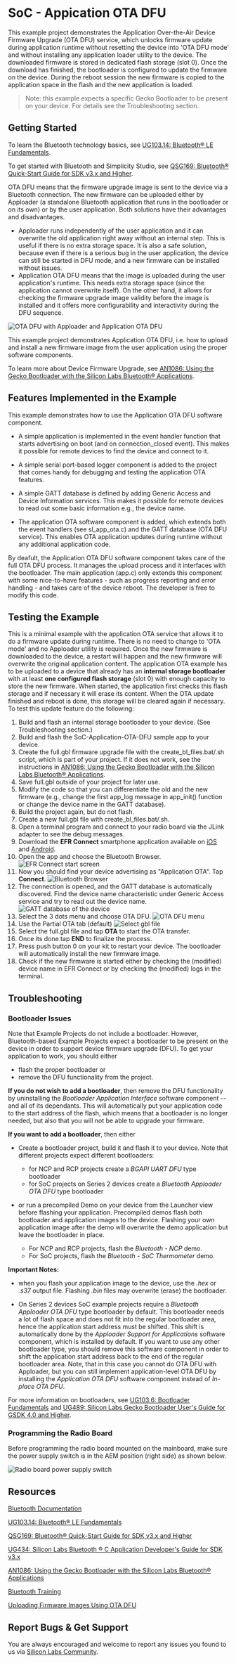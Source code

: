 # SoC - Appication OTA DFU

 This example project demonstrates the Application Over-the-Air Device Firmware Upgrade (OTA DFU) service, which unlocks firmware update during application runtime without resetting the device into 'OTA DFU mode' and without installing any application loader utility to the device. The downloaded firmware is stored in dedicated flash storage (slot 0). Once the download has finished, the bootloader is configured to update the firmware on the device. During the reboot session the new firmware is copied to the application space in the flash and the new application is loaded.

 > Note: this example expects a specific Gecko Bootloader to be present on your device. For details see the Troubleshooting section.

## Getting Started

To learn the Bluetooth technology basics, see [UG103.14: Bluetooth® LE Fundamentals](https://www.silabs.com/documents/public/user-guides/ug103-14-fundamentals-ble.pdf).

To get started with Bluetooth and Simplicity Studio, see [QSG169: Bluetooth® Quick-Start Guide for SDK v3.x and Higher](https://www.silabs.com/documents/public/quick-start-guides/qsg169-bluetooth-sdk-v3x-quick-start-guide.pdf).

OTA DFU means that the firmware upgrade image is sent to the device via a Bluetooth connection. The new firmware can be uploaded either by Apploader (a standalone Bluetooth application that runs in the bootloader or on its own) or by the user application. Both solutions have their advantages and disadvantages.
* Apploader runs independently of the user application and it can overwrite the old application right away without an internal step. This is useful if there is no extra storage space. It is also a safe solution, because even if there is a serious bug in the user application, the device can still be started in DFU mode, and a new firmware can be installed without issues.
* Application OTA DFU means that the image is uploaded during the user application's runtime. This needs extra storage space (since the application cannot overwrite itself). On the other hand, it allows for checking the firmware upgrade image validity before the image is installed and it offers more configurability and interactivity during the DFU sequence.

![OTA DFU with Apploader and Application OTA DFU](image/readme_img1.png)

This example project demonstrates Application OTA DFU, i.e. how to upload and install a new firmware image from the user application using the proper software components.

To learn more about Device Firmware Upgrade, see [AN1086: Using the Gecko Bootloader with the Silicon Labs Bluetooth® Applications](https://www.silabs.com/documents/public/application-notes/an1086-gecko-bootloader-bluetooth.pdf).


## Features Implemented in the Example

This example demonstrates how to use the Application OTA DFU software component.

* A simple application is implemented in the event handler function that starts advertising on boot (and on connection_closed event). This makes it possible for remote devices to find the device and connect to it.

* A simple serial port-based logger component is added to the project that comes handy for debugging and testing the application OTA features.

* A simple GATT database is defined by adding Generic Access and Device Information services. This makes it possible for remote devices to read out some basic information e.g., the device name.

* The application OTA software component is added, which extends both the event handlers (see sl_app_ota.c) and the GATT database (OTA DFU service). This enables OTA application updates during runtime without any additional application code.

By deafult, the Application OTA DFU software component takes care of the full OTA DFU process. It manages the upload process and it interfaces with the bootloader. The main application (app.c) only extends this component with some nice-to-have features - such as progress reporting and error handling - and takes care of the device reboot. The developer is free to modify this code.


## Testing the Example

This is a minimal example with the application OTA service that allows it to do a firmware update during runtime. There is no need to change to 'OTA mode' and no Apploader utility is required. Once the new firmware is downloaded to the device, a restart will happen and the new firmware will overwrite the original application content. The application OTA example has to be uploaded to a device that already has an **internal storage bootloader** with at least **one configured flash storage** (slot 0) with enough capacity to store the new firmware. When started, the application first checks this flash storage and if necessary it will erase its content. When the OTA update finished and reboot is done, this storage will be cleared again if necessary. To test this update feature do the following:

1. Build and flash an internal storage bootloader to your device. (See Troubleshooting section.)
2. Build and flash the SoC-Application-OTA-DFU sample app to your device.
3. Create the full.gbl firmware upgrade file with the create_bl_files.bat/.sh script, which is part of your project. If it does not work, see the instructions in [AN1086: Using the Gecko Bootloader with the Silicon Labs Bluetooth® Applications](https://www.silabs.com/documents/public/application-notes/an1086-gecko-bootloader-bluetooth.pdf).
4. Save full.gbl outside of your project for later use.
5. Modify the code so that you can differentiate the old and the new firmware (e.g., change the first app_log message in app_init() function or change the device name in the GATT database). 
6. Build the project again, but do not flash.
7. Create a new full.gbl file with create_bl_files.bat/.sh.
8. Open a terminal program and connect to your radio board via the JLink adapter to see the debug messages.
9. Download the **EFR Connect** smartphone application available on [iOS](https://apps.apple.com/us/app/efr-connect/id1030932759) and [Android](https://play.google.com/store/apps/details?id=com.siliconlabs.bledemo).
10. Open the app and choose the Bluetooth Browser.
   ![EFR Connect start screen](image/readme_img2.png)
11. Now you should find your device advertising as "Application OTA". Tap **Connect**.
   ![Bluetooth Browser](image/readme_img3.png)
12. The connection is opened, and the GATT database is automatically discovered. Find the device name characteristic under Generic Access service and try to read out the device name.
   ![GATT database of the device](image/readme_img4.png)
13. Select the 3 dots menu and choose OTA DFU.
   ![OTA DFU menu](image/readme_img5.png)
14. Use the Partial OTA tab (default)
   ![Select gbl file](image/readme_img6.png)
15. Select the full.gbl file and tap **OTA** to start the OTA transfer.
16. Once its done tap **END** to finalize the process.
17. Press push button 0 on your kit to restart your device. The bootloader will automatically install the new firmware image.
18. Check if the new firmware is started either by checking the (modified) device name in EFR Connect or by checking the (modified) logs in the terminal.


## Troubleshooting

### Bootloader Issues

Note that Example Projects do not include a bootloader. However, Bluetooth-based Example Projects expect a bootloader to be present on the device in order to support device firmware upgrade (DFU). To get your application to work, you should either 
- flash the proper bootloader or
- remove the DFU functionality from the project.

**If you do not wish to add a bootloader**, then remove the DFU functionality by uninstalling the *Bootloader Application Interface* software component -- and all of its dependants. This will automatically put your application code to the start address of the flash, which means that a bootloader is no longer needed, but also that you will not be able to upgrade your firmware.

**If you want to add a bootloader**, then either 
- Create a bootloader project, build it and flash it to your device. Note that different projects expect different bootloaders:
  - for NCP and RCP projects create a *BGAPI UART DFU* type bootloader
  - for SoC projects on Series 2 devices create a *Bluetooth Apploader OTA DFU* type bootloader

- or run a precompiled Demo on your device from the Launcher view before flashing your application. Precompiled demos flash both bootloader and application images to the device. Flashing your own application image after the demo will overwrite the demo application but leave the bootloader in place. 
  - For NCP and RCP projects, flash the *Bluetooth - NCP* demo.
  - For SoC projects, flash the *Bluetooth - SoC Thermometer* demo.

**Important Notes:** 
- when you flash your application image to the device, use the *.hex* or *.s37* output file. Flashing *.bin* files may overwrite (erase) the bootloader.

- On Series 2 devices SoC example projects require a *Bluetooth Apploader OTA DFU* type bootloader by default. This bootloader needs a lot of flash space and does not fit into the regular bootloader area, hence the application start address must be shifted. This shift is automatically done by the *Apploader Support for Applications* software component, which is installed by default. If you want to use any other bootloader type, you should remove this software component in order to shift the application start address back to the end of the regular bootloader area. Note, that in this case you cannot do OTA DFU with Apploader, but you can still implement application-level OTA DFU by installing the *Application OTA DFU* software component instead of *In-place OTA DFU*.

For more information on bootloaders, see [UG103.6: Bootloader Fundamentals](https://www.silabs.com/documents/public/user-guides/ug103-06-fundamentals-bootloading.pdf) and [UG489: Silicon Labs Gecko Bootloader User's Guide for GSDK 4.0 and Higher](https://cn.silabs.com/documents/public/user-guides/ug489-gecko-bootloader-user-guide-gsdk-4.pdf).


### Programming the Radio Board

Before programming the radio board mounted on the mainboard, make sure the power supply switch is in the AEM position (right side) as shown below.

![Radio board power supply switch](image/readme_img0.png)



## Resources

[Bluetooth Documentation](https://docs.silabs.com/bluetooth/latest/)

[UG103.14: Bluetooth® LE Fundamentals](https://www.silabs.com/documents/public/user-guides/ug103-14-fundamentals-ble.pdf)

[QSG169: Bluetooth® Quick-Start Guide for SDK v3.x and Higher](https://www.silabs.com/documents/public/quick-start-guides/qsg169-bluetooth-sdk-v3x-quick-start-guide.pdf)

[UG434: Silicon Labs Bluetooth ® C Application Developer's Guide for SDK v3.x](https://www.silabs.com/documents/public/user-guides/ug434-bluetooth-c-soc-dev-guide-sdk-v3x.pdf)

[AN1086: Using the Gecko Bootloader with the Silicon Labs Bluetooth® Applications](https://www.silabs.com/documents/public/application-notes/an1086-gecko-bootloader-bluetooth.pdf)

[Bluetooth Training](https://www.silabs.com/support/training/bluetooth)

[Uploading Firmware Images Using OTA DFU](https://docs.silabs.com/bluetooth/latest/general/firmware-upgrade/uploading-firmware-images-using-ota-dfu)



## Report Bugs & Get Support

You are always encouraged and welcome to report any issues you found to us via [Silicon Labs Community](https://www.silabs.com/community).